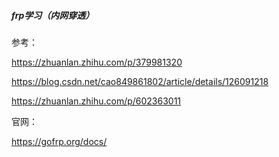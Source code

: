 ##### frp学习（内网穿透）

参考：

https://zhuanlan.zhihu.com/p/379981320

https://blog.csdn.net/cao849861802/article/details/126091218

https://zhuanlan.zhihu.com/p/602363011

官网：

https://gofrp.org/docs/